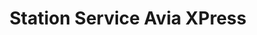 ---
title: "Station Service Avia XPress"
url: /saint-lizier/station-service-avia-xpress/
shop: gaz
---